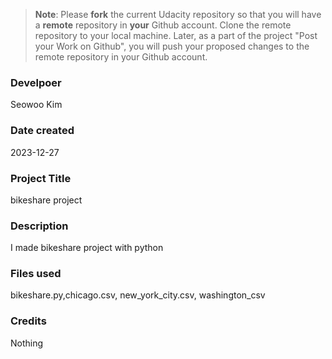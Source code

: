 >**Note**: Please **fork** the current Udacity repository so that you will have a **remote** repository in **your** Github account. Clone the remote repository to your local machine. Later, as a part of the project "Post your Work on Github", you will push your proposed changes to the remote repository in your Github account.

### Develpoer
Seowoo Kim

### Date created
2023-12-27

### Project Title
bikeshare project

### Description
I made bikeshare project with python

### Files used
bikeshare.py,chicago.csv, new_york_city.csv, washington_csv

### Credits
Nothing
